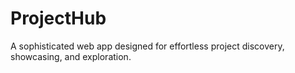 # ProjectHub

A sophisticated web app designed for effortless project discovery, showcasing, and exploration.
